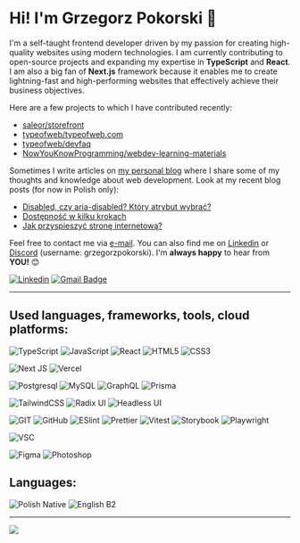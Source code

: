 <!--
**grzegorzpokorski/grzegorzpokorski** is a ✨ _special_ ✨ repository because its `README.md` (this file) appears on your GitHub profile.

Here are some ideas to get you started:

- 🔭 I’m currently working on ...
- 🌱 I’m currently learning ...
- 👯 I’m looking to collaborate on ...
- 🤔 I’m looking for help with ...
- 💬 Ask me about ...
- 📫 How to reach me: ...
- 😄 Pronouns: ...
- ⚡ Fun fact: ...
-->

# Hi! I'm Grzegorz Pokorski 👋
I'm a self-taught frontend developer driven by my passion for creating high-quality websites using modern technologies. I am currently contributing to open-source projects and expanding my expertise in **TypeScript** and **React**. I am also a big fan of **Next.js** framework because it enables me to create lightning-fast and high-performing websites that effectively achieve their business objectives.

Here are a few projects to which I have contributed recently:
- [saleor/storefront](https://github.com/saleor/storefront)
- [typeofweb/typeofweb.com](https://github.com/typeofweb/typeofweb.com)
- [typeofweb/devfaq](https://github.com/typeofweb/devfaq)
- [NowYouKnowProgramming/webdev-learning-materials](https://github.com/NowYouKnowProgramming/webdev-learning-materials)

Sometimes I write articles on [my personal blog](https://grzegorzpokorski.pl/blog/) where I share some of my thoughts and knowledge about web development. Look at my recent blog posts (for now in Polish only):
- [Disabled, czy aria-disabled? Który atrybut wybrać?](https://grzegorzpokorski.pl/blog/disabled-czy-aria-disabled-ktory-atrybut-wybrac)
- [Dostępność w kilku krokach](https://grzegorzpokorski.pl/blog/dostepnosc-w-kilku-krokach)
- [Jak przyspieszyć stronę internetową?](https://grzegorzpokorski.pl/blog/jak-przyspieszyc-strone-internetowa)

Feel free to contact me via [e-mail](mailto:mr.pokorski@gmail.com). You can also find me on [Linkedin](https://www.linkedin.com/in/grzegorz-pokorski/) or [Discord](https://discord.com/) (username: grzegorzpokorski). I'm **always happy** to hear from **YOU!** 😊

[![Linkedin](https://img.shields.io/badge/-LinkedIn-blue?style=flat-square&logo=Linkedin&logoColor=white&link=https://www.linkedin.com/in/patrykbunix/)](https://www.linkedin.com/in/grzegorz-pokorski/)
[![Gmail Badge](https://img.shields.io/badge/-Gmail-c14438?style=flat-square&logo=Gmail&logoColor=white&link=mailto:patrykbunix@gmail.com)](mailto:mr.pokorski@gmail.com)

---

## Used languages, frameworks, tools, cloud platforms:

![TypeScript](https://img.shields.io/badge/typescript-%23007ACC.svg?style=for-the-badge&logo=typescript&logoColor=white)
![JavaScript](https://img.shields.io/badge/javascript-%23323330.svg?style=for-the-badge&logo=javascript&logoColor=%23F7DF1E)
![React](https://img.shields.io/badge/react-%2320232a.svg?style=for-the-badge&logo=react&logoColor=%2361DAFB)
![HTML5](https://img.shields.io/badge/html5-%23E34F26.svg?style=for-the-badge&logo=html5&logoColor=white)
![CSS3](https://img.shields.io/badge/css3-%231572B6.svg?style=for-the-badge&logo=css3&logoColor=white)

![Next JS](https://img.shields.io/badge/Next-black?style=for-the-badge&logo=next.js&logoColor=white)
![Vercel](https://img.shields.io/badge/vercel-%23000000.svg?style=for-the-badge&logo=vercel&logoColor=white)

![Postgresql](https://img.shields.io/badge/postgres-%23316192.svg?style=for-the-badge&logo=postgresql&logoColor=white)
![MySQL](https://img.shields.io/badge/mysql-%2300f.svg?style=for-the-badge&logo=mysql&logoColor=white)
![GraphQL](https://img.shields.io/badge/-GraphQL-E10098?style=for-the-badge&logo=graphql&logoColor=white)
![Prisma](https://img.shields.io/badge/Prisma-3982CE?style=for-the-badge&logo=Prisma&logoColor=white)

![TailwindCSS](https://img.shields.io/badge/tailwindcss-%2338B2AC.svg?style=for-the-badge&logo=tailwind-css&logoColor=white)
![Radix UI](https://img.shields.io/badge/radix_ui-181818.svg?style=for-the-badge&logo=radixui&logoColor=white)
![Headless UI](https://img.shields.io/badge/headless_ui-66E3FF.svg?style=for-the-badge&logo=headlessui&logoColor=black)

![GIT](https://img.shields.io/badge/git-%23F05033.svg?style=for-the-badge&logo=git&logoColor=white)
![GitHub](https://img.shields.io/badge/github-181717.svg?style=for-the-badge&logo=github&logoColor=white)
![ESlint](https://img.shields.io/badge/ESLint-4B3263?style=for-the-badge&logo=eslint&logoColor=white)
![Prettier](https://img.shields.io/badge/Prettier-F7B93E?style=for-the-badge&logo=prettier&logoColor=black)
![Vitest](https://img.shields.io/badge/Vitest-6E9F18?style=for-the-badge&logo=vitest&logoColor=white)
![Storybook](https://img.shields.io/badge/Storybook-FF4785.svg?style=for-the-badge&logo=storybook&logoColor=white)
![Playwright](https://img.shields.io/badge/Playwright-2EAD33.svg?style=for-the-badge&logo=playwright&logoColor=white)

![VSC](https://img.shields.io/badge/Visual%20Studio%20Code-0078d7.svg?style=for-the-badge&logo=visual-studio-code&logoColor=white)

![Figma](https://img.shields.io/badge/figma-%23F24E1E.svg?style=for-the-badge&logo=figma&logoColor=white)
![Photoshop](https://img.shields.io/badge/photoshop-logo?style=for-the-badge&logo=adobephotoshop&logoColor=white&color=31A8FF)

## Languages:
![Polish Native](https://img.shields.io/badge/%F0%9F%87%B5%F0%9F%87%B1Polish-native-blue?style=for-the-badge) ![English B2](https://img.shields.io/badge/%F0%9F%87%AC%F0%9F%87%A7English-B2-blue?style=for-the-badge)

---

![](https://komarev.com/ghpvc/?username=grzegorzpokorski&style=flat-square)

<!--
### Html
I write semantic and accesible HTML to make people use webapps effectively

### Typescript
In order to achieve code quality and benefit from typy checking I use Typescript in most of the projects

### React
I use React from begining of my carreer along with range of libraries: state managment, animations and server-side

### NodeJs
I have solid knowledge how to use REST API as well as graphql schemas along with testing in Jest and Cypress

### Git
I use git workflow and code reviews to achieve high standard of quality

### Framer and Figma
I can make project mockups and then turn it into live using FramerX
-->
